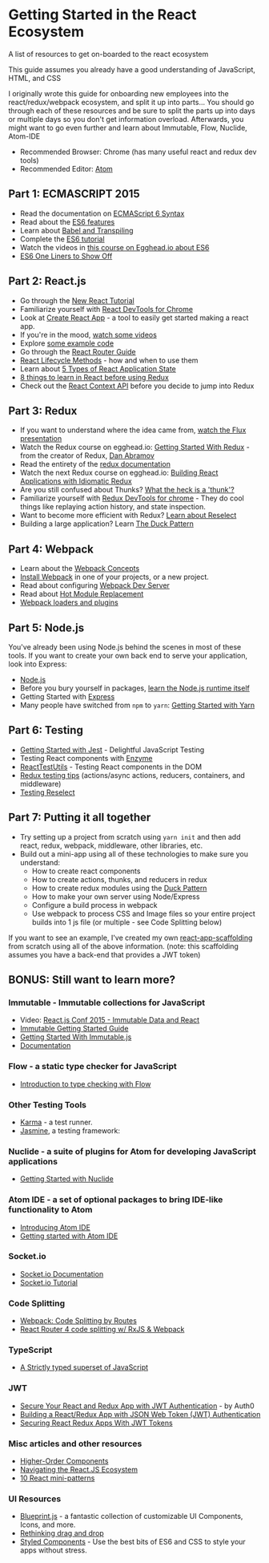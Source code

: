 # Getting Started in the React Ecosystem
A list of resources to get on-boarded to the react ecosystem

This guide assumes you already have a good understanding of JavaScript, HTML, and CSS

I originally wrote this guide for onboarding new employees into the react/redux/webpack ecosystem, and split it up into parts... You should go through each of these resources and be sure to split the parts up into days or multiple days so you don't get information overload. Afterwards, you might want to go even further and learn about Immutable, Flow, Nuclide, Atom-IDE

- Recommended Browser: Chrome (has many useful react and redux dev tools)
- Recommended Editor: [Atom](https://atom.io/)


## Part 1: ECMASCRIPT 2015
- Read the documentation on [ECMAScript 6 Syntax](http://babeljs.io/docs/learn-es2015/)
- Read about the [ES6 features](https://github.com/lukehoban/es6features#readme)
- Learn about [Babel and Transpiling](https://kleopetrov.me/2016/03/18/everything-about-babel/)
- Complete the [ES6 tutorial](http://ccoenraets.github.io/es6-tutorial/)
- Watch the videos in [this course on Egghead.io about ES6](https://egghead.io/series/learn-es6-ecmascript-2015)
- [ES6 One Liners to Show Off](https://appendto.com/2017/03/es6-one-liners-to-show-off/)

## Part 2: React.js
- Go through the [New React Tutorial](https://facebook.github.io/react/tutorial/tutorial.html)
- Familiarize yourself with [React DevTools for Chrome](https://github.com/facebook/react-devtools#react-developer-tools-)
- Look at [Create React App](https://github.com/facebookincubator/create-react-app) - a tool to easily get started making a react app.
- If you're in the mood, [watch some videos](https://facebook.github.io/react/community/videos.html)
- Explore [some example code](https://github.com/facebook/react/wiki/Examples)
- Go through the [React Router Guide](https://reacttraining.com/react-router/web/guides/quick-start)
- [React Lifecycle Methods](https://engineering.musefind.com/react-lifecycle-methods-how-and-when-to-use-them-2111a1b692b1) - how and when to use them
- Learn about [5 Types of React Application State](http://jamesknelson.com/5-types-react-application-state/)
- [8 things to learn in React before using Redux](https://www.robinwieruch.de/learn-react-before-using-redux/)
- Check out the [React Context API](https://reactjs.org/docs/context.html#when-to-use-context) before you decide to jump into Redux

## Part 3: Redux
- If you want to understand where the idea came from, [watch the Flux presentation](https://www.youtube.com/watch?v=nYkdrAPrdcw)
- Watch the Redux course on egghead.io: [Getting Started With Redux](https://egghead.io/series/getting-started-with-redux) - from the creator of Redux, [Dan Abramov](https://twitter.com/dan_abramov)
- Read the entirety of the [redux documentation](http://redux.js.org/docs/introduction/index.html)
- Watch the next Redux course on egghead.io: [Building React Applications with Idiomatic Redux](https://egghead.io/courses/building-react-applications-with-idiomatic-redux)
- Are you still confused about Thunks? [What the heck is a 'thunk'?](https://daveceddia.com/what-is-a-thunk/)
- Familiarize yourself with [Redux DevTools for chrome](https://github.com/zalmoxisus/redux-devtools-extension) - They do cool things like replaying action history, and state inspection.
- Want to become more efficient with Redux? [Learn about Reselect](https://github.com/reactjs/reselect#reselect)
- Building a large application? Learn [The Duck Pattern](https://github.com/erikras/ducks-modular-redux#ducks-redux-reducer-bundles)

## Part 4: Webpack
- Learn about the [Webpack Concepts](https://webpack.js.org/concepts/) 
- [Install Webpack](https://webpack.js.org/guides/installation/) in one of your projects, or a new project.
- Read about configuring [Webpack Dev Server](https://webpack.js.org/configuration/dev-server/)
- Read about [Hot Module Replacement](https://webpack.js.org/guides/hot-module-replacement/)
- [Webpack loaders and plugins](https://hackernoon.com/webpack-loaders-and-plugins-for-your-new-progressive-web-app-378e09f469)

## Part 5: Node.js
You've already been using Node.js behind the scenes in most of these tools. If you want to create your own back end to serve your application, look into Express:
- [Node.js](https://nodejs.org/en/docs/)
- Before you bury yourself in packages, [learn the Node.js runtime itself](https://medium.freecodecamp.org/before-you-bury-yourself-in-packages-learn-the-node-js-runtime-itself-f9031fbd8b69)
- Getting Started with [Express](http://expressjs.com/en/starter/installing.html)
- Many people have switched from `npm` to `yarn`: [Getting Started with Yarn](https://yarnpkg.com/en/docs/getting-started)

## Part 6: Testing
- [Getting Started with Jest](https://facebook.github.io/jest/docs/en/getting-started.html) - Delightful JavaScript Testing
- Testing React components with [Enzyme](https://github.com/airbnb/enzyme#enzyme)
- [ReactTestUtils](https://facebook.github.io/react/docs/test-utils.html) - Testing React components in the DOM
- [Redux testing tips](http://redux.js.org/docs/recipes/WritingTests.html) (actions/async actions, reducers, containers, and middleware)
- [Testing Reselect](https://github.com/reactjs/reselect#q-how-do-i-test-a-selector)

## Part 7: Putting it all together
- Try setting up a project from scratch using `yarn init` and then add react, redux, webpack, middleware, other libraries, etc.
- Build out a mini-app using all of these technologies to make sure you understand:
  - How to create react components
  - How to create actions, thunks, and reducers in redux
  - How to create redux modules using the [Duck Pattern](https://github.com/erikras/ducks-modular-redux#ducks-redux-reducer-bundles)
  - How to make your own server using Node/Express
  - Configure a build process in webpack
  - Use webpack to process CSS and Image files so your entire project builds into 1 js file (or multiple - see Code Splitting below)
  
If you want to see an example, I've created my own [react-app-scaffolding](https://github.com/malechite/react-app-scaffolding) from scratch using all of the above information. (note: this scaffolding assumes you have a back-end that provides a JWT token)


## BONUS: Still want to learn more?
### Immutable - Immutable collections for JavaScript
- Video: [React.js Conf 2015 - Immutable Data and React](https://www.youtube.com/watch?v=I7IdS-PbEgI)
- [Immutable Getting Started Guide](https://facebook.github.io/immutable-js/)
- [Getting Started With Immutable.js](https://gist.github.com/trobertsonsf/18e2a2906e3221b6c085)
- [Documentation](https://facebook.github.io/immutable-js/)
### Flow - a static type checker for JavaScript
- [Introduction to type checking with Flow](https://flowtype.org/docs/getting-started.html#_)
### Other Testing Tools
- [Karma](https://karma-runner.github.io/0.13/index.html) - a test runner.
- [Jasmine](http://jasmine.github.io/2.3/introduction.html), a testing framework:
### Nuclide - a suite of plugins for Atom for developing JavaScript applications
- [Getting Started with Nuclide](https://nuclide.io/docs/quick-start/getting-started/)
### Atom IDE - a set of optional packages to bring IDE-like functionality to Atom
- [Introducing Atom IDE](http://blog.atom.io/2017/09/12/announcing-atom-ide.html)
- [Getting started with Atom IDE](https://ide.atom.io/)
### Socket.io
- [Socket.io Documentation](http://socket.io/docs/)
- [Socket.io Tutorial](http://socket.io/get-started/)
### Code Splitting
- [Webpack: Code Splitting by Routes](https://medium.com/@puppybits/webpack-code-splitting-by-routes-92f96cf733f2)
- [React Router 4 code splitting w/ RxJS & Webpack](https://medium.com/@luigiplr/react-redux-react-router-4-code-splitting-w-rxjs-webpack-32eabedf0e9)
### TypeScript
- [A Strictly typed superset of JavaScript](https://www.typescriptlang.org/docs/home.html)
### JWT
- [Secure Your React and Redux App with JWT Authentication](https://auth0.com/blog/secure-your-react-and-redux-app-with-jwt-authentication/) - by Auth0
- [Building a React/Redux App with JSON Web Token (JWT) Authentication](http://blog.slatepeak.com/build-a-react-redux-app-with-json-web-token-jwt-authentication/)
- [Securing React Redux Apps With JWT Tokens](https://medium.com/@rajaraodv/securing-react-redux-apps-with-jwt-tokens-fcfe81356ea0)
### Misc articles and other resources
- [Higher-Order Components](https://facebook.github.io/react/docs/higher-order-components.html)
- [Navigating the React.JS Ecosystem](https://www.toptal.com/react/navigating-the-react-ecosystem)
- [10 React mini-patterns](https://hackernoon.com/10-react-mini-patterns-c1da92f068c5)

### UI Resources
- [Blueprint.js](http://blueprintjs.com/docs/) - a fantastic collection of customizable UI Components, Icons, and more.
- [Rethinking drag and drop](https://medium.com/@alexandereardon/rethinking-drag-and-drop-d9f5770b4e6b)
- [Styled Components](https://www.styled-components.com/) - Use the best bits of ES6 and CSS to style your apps without stress.






